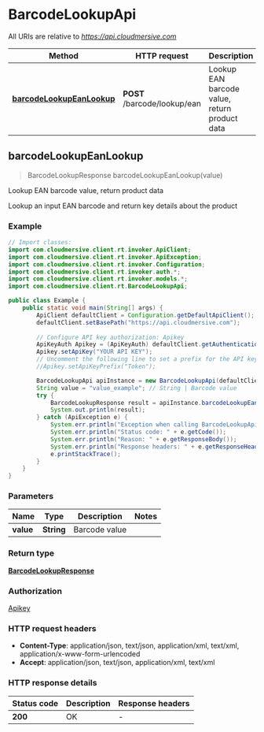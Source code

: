 # BarcodeLookupApi

All URIs are relative to *https://api.cloudmersive.com*

| Method | HTTP request | Description |
|------------- | ------------- | -------------|
| [**barcodeLookupEanLookup**](BarcodeLookupApi.md#barcodeLookupEanLookup) | **POST** /barcode/lookup/ean | Lookup EAN barcode value, return product data |



## barcodeLookupEanLookup

> BarcodeLookupResponse barcodeLookupEanLookup(value)

Lookup EAN barcode value, return product data

Lookup an input EAN barcode and return key details about the product

### Example

```java
// Import classes:
import com.cloudmersive.client.rt.invoker.ApiClient;
import com.cloudmersive.client.rt.invoker.ApiException;
import com.cloudmersive.client.rt.invoker.Configuration;
import com.cloudmersive.client.rt.invoker.auth.*;
import com.cloudmersive.client.rt.invoker.models.*;
import com.cloudmersive.client.rt.BarcodeLookupApi;

public class Example {
    public static void main(String[] args) {
        ApiClient defaultClient = Configuration.getDefaultApiClient();
        defaultClient.setBasePath("https://api.cloudmersive.com");
        
        // Configure API key authorization: Apikey
        ApiKeyAuth Apikey = (ApiKeyAuth) defaultClient.getAuthentication("Apikey");
        Apikey.setApiKey("YOUR API KEY");
        // Uncomment the following line to set a prefix for the API key, e.g. "Token" (defaults to null)
        //Apikey.setApiKeyPrefix("Token");

        BarcodeLookupApi apiInstance = new BarcodeLookupApi(defaultClient);
        String value = "value_example"; // String | Barcode value
        try {
            BarcodeLookupResponse result = apiInstance.barcodeLookupEanLookup(value);
            System.out.println(result);
        } catch (ApiException e) {
            System.err.println("Exception when calling BarcodeLookupApi#barcodeLookupEanLookup");
            System.err.println("Status code: " + e.getCode());
            System.err.println("Reason: " + e.getResponseBody());
            System.err.println("Response headers: " + e.getResponseHeaders());
            e.printStackTrace();
        }
    }
}
```

### Parameters


| Name | Type | Description  | Notes |
|------------- | ------------- | ------------- | -------------|
| **value** | **String**| Barcode value | |

### Return type

[**BarcodeLookupResponse**](BarcodeLookupResponse.md)

### Authorization

[Apikey](../README.md#Apikey)

### HTTP request headers

- **Content-Type**: application/json, text/json, application/xml, text/xml, application/x-www-form-urlencoded
- **Accept**: application/json, text/json, application/xml, text/xml


### HTTP response details
| Status code | Description | Response headers |
|-------------|-------------|------------------|
| **200** | OK |  -  |

